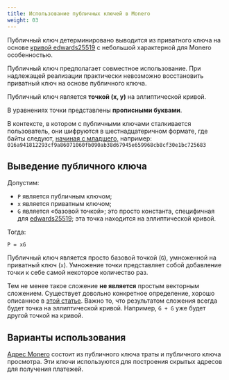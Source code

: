 ```yaml
---
title: Использование публичных ключей в Monero​
weight: 03
---
```


Публичный ключ детерминировано выводится из приватного ключа на основе [кривой edwards25519](/cryptography/asymmetric/edwards25519) с небольшой характерной для Monero особенностью.

Публичный ключ предполагает совместное использование. При надлежащей реализации практически невозможно восстановить приватный ключ на основе публичного ключа.

Публичный ключ является **точкой (x, y)** на эллиптической кривой.

В уравнениях точки представлены **прописными буквами**.

В контексте, в котором с публичными ключами сталкивается пользователь, они шифруются в шестнадцатеричном формате, где байты следуют, [начиная с младшего,](https://en.wikipedia.org/wiki/Endianness#Little) например:
`016a941812293cf9a86071060fb090ab38d67945e659968cb8cf30e1bc725683`

## Выведение публичного ключа​

Допустим:

* `P` является публичным ключом;
* `x` является приватным ключом;
* `G` является «базовой точкой»; это просто константа, специфичная для [edwards25519](/cryptography/asymmetric/edwards25519); эта точка находится на эллиптической кривой.

Тогда:

    P = xG

Публичный ключ является просто базовой точкой (`G`), умноженной на приватный ключ (`x`).
Умножение точки представляет собой добавление точки к себе самой некоторое количество раз.

Тем не менее такое сложение **не является** простым векторным сложением. Существует довольно конкретное определение, хорошо описанное в [этой статье](https://blog.cloudflare.com/a-relatively-easy-to-understand-primer-on-elliptic-curve-cryptography/).
Важно то, что результатом сложения всегда будет точка на эллиптической кривой. Например, `G + G` уже будет другой точкой на кривой.

## Варианты использования​

[Адрес Monero](ССЫЛКА) состоит из публичного ключа траты и публичного ключа просмотра.
Эти ключи используются для построения скрытых адресов для получения платежей.
